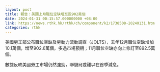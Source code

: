 ```yaml
---
layout: post
title: 報告：美國上月職位空缺增至逾902萬個
date: 2024-01-31 00:15:57.000000000 +08:00
link: https://news.rthk.hk/rthk/ch/component/k2/1738508-20240131.htm
categories: rthk
---
```


美國勞工部公布職位空缺及勞動力流動調查（JOLTS），去年12月職位空缺增加10.1萬個，增至902.6萬個，多過市場預期；11月職位空缺亦向上修訂至892.5萬個。

數據反映美國勞工市場仍然強勁，聯儲局或難以在首季減息。
